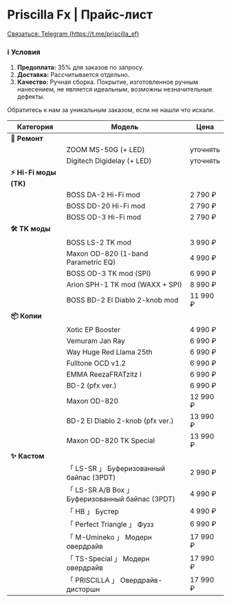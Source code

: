 # Priscilla Fx | Прайс-лист

[Связаться: Telegram (https://t.me/priscilla_ef)](https://t.me/priscilla_ef)

### ℹ️ **Условия**

1. **Предоплата:** 35% для заказов по запросу.
2. **Доставка:** Рассчитывается отдельно.
3. **Качество:** Ручная сборка. Покрытие, изготовленное ручным нанесением, не является идеальным, возможны незначительные дефекты.

Обратитесь к нам за уникальным заказом, если не нашли что искали.

| Категория              | Модель                                           | Цена     |
| ---------------------- | ------------------------------------------------ | -------- |
| **🔧 Ремонт**          |                                                  |          |
|                        | ZOOM MS-50G (+ LED)                              | уточнять |
|                        | Digitech Digidelay (+ LED)                       | уточнять |
| **⚡ Hi-Fi моды (TK)** |                                                  |          |
|                        | BOSS DA-2 Hi-Fi mod                              | 2 790 ₽  |
|                        | BOSS DD-20 Hi-Fi mod                             | 2 790 ₽  |
|                        | BOSS OD-3 Hi-Fi mod                              | 2 790 ₽  |
| **🛠️ TK моды**         |                                                  |          |
|                        | BOSS LS-2 TK mod                                 | 3 990 ₽  |
|                        | Maxon OD-820 (1-band Parametric EQ)              | 4 990 ₽  |
|                        | BOSS OD-3 TK mod (SPI)                           | 6 990 ₽  |
|                        | Arion SPH-1 TK mod (WAXX + SPI)                  | 8 990 ₽  |
|                        | BOSS BD-2 El Diablo 2-knob mod                   | 11 990 ₽ |
| **📦 Копии**           |                                                  |          |
|                        | Xotic EP Booster                                 | 4 990 ₽  |
|                        | Vemuram Jan Ray                                  | 6 990 ₽  |
|                        | Way Huge Red Llama 25th                          | 6 990 ₽  |
|                        | Fulltone OCD v1.2                                | 6 990 ₽  |
|                        | EMMA ReezaFRATzitz I                             | 6 990 ₽  |
|                        | BD-2 (pfx ver.)                                  | 6 990 ₽  |
|                        | Maxon OD-820                                     | 12 990 ₽ |
|                        | BD-2 El Diablo 2-knob (pfx ver.)                 | 13 990 ₽ |
|                        | Maxon OD-820 TK Special                          | 13 990 ₽ |
| **✨ Кастом**          |                                                  |          |
|                        | 「 LS-SR 」 Буферизованный байпас (3PDT)         | 2 990 ₽  |
|                        | 「 LS-SR A/B Box 」 Буферизованный байпас (3PDT) | 4 990 ₽  |
|                        | 「 HB 」 Бустер                                  | 4 990 ₽  |
|                        | 「 Perfect Triangle 」 Фузз                      | 6 990 ₽  |
|                        | 「 M-Umineko 」 Модерн овердрайв                 | 17 990 ₽ |
|                        | 「 TS-Special 」 Модерн овердрайв                | 17 990 ₽ |
|                        | 「 PRISCILLA 」 Овердрайв-дисторшн               | 17 990 ₽ |
